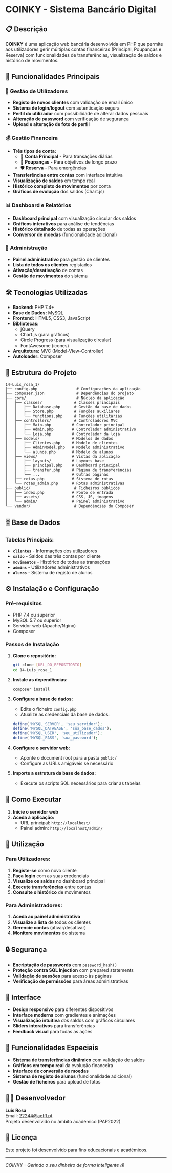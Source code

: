 # COINKY - Sistema Bancário Digital

## 📋 Descrição

**COINKY** é uma aplicação web bancária desenvolvida em PHP que permite aos utilizadores gerir múltiplas contas financeiras (Principal, Poupanças e Reserva) com funcionalidades de transferências, visualização de saldos e histórico de movimentos.

## 🚀 Funcionalidades Principais

### 👤 Gestão de Utilizadores
- **Registo de novos clientes** com validação de email único
- **Sistema de login/logout** com autenticação segura
- **Perfil do utilizador** com possibilidade de alterar dados pessoais
- **Alteração de password** com verificação de segurança
- **Upload e alteração de foto de perfil**

### 💰 Gestão Financeira
- **Três tipos de conta:**
  - 🏦 **Conta Principal** - Para transações diárias
  - 🐷 **Poupanças** - Para objetivos de longo prazo
  - 🛡️ **Reserva** - Para emergências
- **Transferências entre contas** com interface intuitiva
- **Visualização de saldos** em tempo real
- **Histórico completo de movimentos** por conta
- **Gráficos de evolução** dos saldos (Chart.js)

### 📊 Dashboard e Relatórios
- **Dashboard principal** com visualização circular dos saldos
- **Gráficos interativos** para análise de tendências
- **Histórico detalhado** de todas as operações
- **Conversor de moedas** (funcionalidade adicional)

### 🔧 Administração
- **Painel administrativo** para gestão de clientes
- **Lista de todos os clientes** registados
- **Ativação/desativação** de contas
- **Gestão de movimentos** do sistema

## 🛠️ Tecnologias Utilizadas

- **Backend:** PHP 7.4+
- **Base de Dados:** MySQL
- **Frontend:** HTML5, CSS3, JavaScript
- **Bibliotecas:**
  - jQuery
  - Chart.js (para gráficos)
  - Circle Progress (para visualização circular)
  - FontAwesome (ícones)
- **Arquitetura:** MVC (Model-View-Controller)
- **Autoloader:** Composer

## 📁 Estrutura do Projeto

```
14-Luis_rosa_1/
├── config.php                 # Configurações da aplicação
├── composer.json              # Dependências do projeto
├── core/                      # Núcleo da aplicação
│   ├── classes/              # Classes principais
│   │   ├── Database.php      # Gestão da base de dados
│   │   ├── Store.php         # Funções auxiliares
│   │   └── functions.php     # Funções utilitárias
│   ├── controllers/          # Controladores MVC
│   │   ├── Main.php         # Controlador principal
│   │   ├── Admin.php        # Controlador administrativo
│   │   └── Loja.php         # Controlador da loja
│   ├── models/              # Modelos de dados
│   │   ├── Clientes.php     # Modelo de clientes
│   │   ├── AdminModel.php   # Modelo administrativo
│   │   └── alunos.php       # Modelo de alunos
│   ├── views/               # Vistas da aplicação
│   │   ├── layouts/         # Layouts base
│   │   ├── principal.php    # Dashboard principal
│   │   ├── transfer.php     # Página de transferências
│   │   └── ...              # Outras páginas
│   ├── rotas.php            # Sistema de rotas
│   └── rotas_admin.php      # Rotas administrativas
├── public/                   # Ficheiros públicos
│   ├── index.php            # Ponto de entrada
│   ├── assets/              # CSS, JS, imagens
│   └── admin/               # Painel administrativo
└── vendor/                   # Dependências do Composer
```

## 🗄️ Base de Dados

### Tabelas Principais:
- **`clientes`** - Informações dos utilizadores
- **`saldo`** - Saldos das três contas por cliente
- **`movimentos`** - Histórico de todas as transações
- **`admins`** - Utilizadores administrativos
- **`alunos`** - Sistema de registo de alunos

## ⚙️ Instalação e Configuração

### Pré-requisitos
- PHP 7.4 ou superior
- MySQL 5.7 ou superior
- Servidor web (Apache/Nginx)
- Composer

### Passos de Instalação

1. **Clone o repositório:**
   ```bash
   git clone [URL_DO_REPOSITORIO]
   cd 14-Luis_rosa_1
   ```

2. **Instale as dependências:**
   ```bash
   composer install
   ```

3. **Configure a base de dados:**
   - Edite o ficheiro `config.php`
   - Atualize as credenciais da base de dados:
   ```php
   define('MYSQL_SERVER', 'seu_servidor');
   define('MYSQL_DATABASE', 'sua_base_dados');
   define('MYSQL_USER', 'seu_utilizador');
   define('MYSQL_PASS', 'sua_password');
   ```

4. **Configure o servidor web:**
   - Aponte o document root para a pasta `public/`
   - Configure as URLs amigáveis se necessário

5. **Importe a estrutura da base de dados:**
   - Execute os scripts SQL necessários para criar as tabelas

## 🚀 Como Executar

1. **Inicie o servidor web**
2. **Aceda à aplicação:**
   - URL principal: `http://localhost/`
   - Painel admin: `http://localhost/admin/`

## 👥 Utilização

### Para Utilizadores:
1. **Registe-se** como novo cliente
2. **Faça login** com as suas credenciais
3. **Visualize os saldos** no dashboard principal
4. **Execute transferências** entre contas
5. **Consulte o histórico** de movimentos

### Para Administradores:
1. **Aceda ao painel administrativo**
2. **Visualize a lista** de todos os clientes
3. **Gerencie contas** (ativar/desativar)
4. **Monitore movimentos** do sistema

## 🔒 Segurança

- **Encriptação de passwords** com `password_hash()`
- **Proteção contra SQL Injection** com prepared statements
- **Validação de sessões** para acesso às páginas
- **Verificação de permissões** para áreas administrativas

## 📱 Interface

- **Design responsivo** para diferentes dispositivos
- **Interface moderna** com gradientes e animações
- **Visualização intuitiva** dos saldos com gráficos circulares
- **Sliders interativos** para transferências
- **Feedback visual** para todas as ações

## 🎯 Funcionalidades Especiais

- **Sistema de transferências dinâmico** com validação de saldos
- **Gráficos em tempo real** da evolução financeira
- **Interface de conversão de moedas**
- **Sistema de registo de alunos** (funcionalidade adicional)
- **Gestão de ficheiros** para upload de fotos

## 👨‍💻 Desenvolvedor

**Luis Rosa**  
Email: 22244@aeffl.pt  
Projeto desenvolvido no âmbito académico (PAP2022)

## 📄 Licença

Este projeto foi desenvolvido para fins educacionais e académicos.

---

*COINKY - Gerindo o seu dinheiro de forma inteligente* 💰
